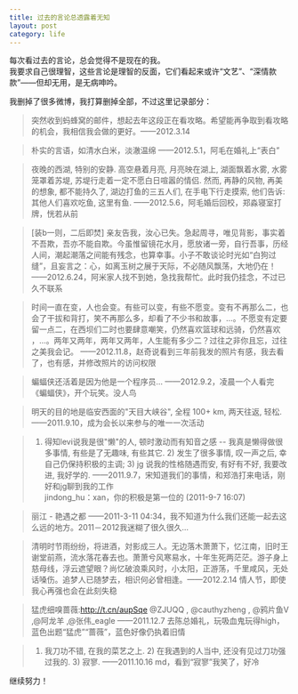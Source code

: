 ```yaml
---
title: 过去的言论总透露着无知
layout: post
category: life
---
```


每次看过去的言论，总会觉得不是现在的我。  
我要求自己很理智，这些言论是理智的反面，它们看起来或许“文艺”、“深情款款”——但却无用，是无病呻吟。  

我删掉了很多微博，我打算删掉全部，不过这里记录部分：  

> 突然收到蚂蜂窝的邮件，想起去年这段正在看攻略。希望能再争取到看攻略的机会，我相信我会做的更好。——2012.3.14

> 朴实的言语，如清水白米，淡澈温绵 ——2012.5.1，阿毛在婚礼上“表白”

> 夜晚的西湖, 特别的安静. 高空悬着月亮, 月亮映在湖上, 湖面飘着水雾, 水雾笼罩着苏堤, 苏堤行走着一定不愿白日喧嚣的情侣. 然而, 再静的风物, 再美的想象, 都不能持久了, 湖边打鱼的三五人们, 在手电下行走摸索, 他们告诉: 其他人们喜欢吃鱼, 这里有鱼. ——2012.5.6，阿毛婚后回校，郑淼寝室打牌，恍若从前

> [装b一则，二后即焚] 亲友告我，汝心已失。急起周寻，唯见背影，事实着不吾欺，吾亦不能自欺。今虽惟留镜花水月，愿放诸一旁，自行吾事，历经人间，潮起潮落之间能有残念，也算幸事。小子不敢谈论时光如“白狗过缝”，且妄言之：心，如离玉树之展于天际，不必随风飘荡，大地仍在！ ——2012.6.24，阿米家人找不到她，急找我帮忙。此时我仍挂念，不过已久不联系

> 时间一直在变，人也会变。有些可以变，有些不愿变。变有不再那么二，也会了干拔和背打，笑不再那么多，却看了不少书和故事，...。不愿变有定要留一点二，在西坝们二时也要肆意嘲笑，仍然喜欢篮球和远骑，仍然喜欢 ，...。两年又两年，两年又两年，人生能有多少二？过往之非你且忘，过往之美我会记。 ——2012.11.8，赵奇说看到三年前我发的照片有感，我去看了，也有感，并修改照片的访问权限

> 蝙蝠侠还活着是因为他是一个程序员… ——2012.9.2，凌晨一个人看完《蝙蝠侠》，开个玩笑。没人鸟

> 明天的目的地是临安西面的"天目大峡谷", 全程 100+ km, 两天往返, 轻松. ——2011.9.10，成为会长以来参与的唯一一次活动

> 1) 得知levi说我是很"懒"的人, 顿时激动而有知音之感 -- 我真是懒得做很多事情, 有些是了无趣味, 有些其它. 2) 发生了很多事情, 叹一声之后, 幸自己仍保持积极的主调; 3) jg 说我的性格随遇而安, 有好有不好, 我要改进, 我好学的. ——2011.9.7，宋知道我们的事情，和郑浩打来电话，刚好和jg聊到我的工作  
> jindong_hu：xan，你的积极是第一位的 (2011-9-7 16:07)

> 丽江 - 艳遇之都 ——2011-3-11 04:34，我不知道为什么我们还能一起去这么远的地方。2011－2012我迷糊了很久很久...  

> 清明时节雨纷纷，将进酒，対影成三人。无边落木萧萧下，忆江南，旧时王谢堂前燕，流水落花春去也。萧萧兮风寒易水，十年生死两茫茫。游子身上慈母线，浮云遮望眼？尚忆破浪乘风时，小太阳，正游荡，千里咸风，无处话嗓伤。追梦人已随梦去，相识何必曾相逢。——2012.2.14 情人节，即使我心再强也会在此刻失稳

> 猛虎细嗅蔷薇:http://t.cn/aupSqe @ZJUQQ , @cauthyzheng , @鸦片鱼V ,@阿龙羊 ,@张伟_eagle ——2011.12.7 去陈总婚礼，玩吸血鬼玩得high，蓝色出题“猛虎”“蔷薇”，蓝色好像仍执着旧情

> 1) 我刀功不错, 在我的菜艺之上. 2) 在我遇到的人当中, 还没有见过刀功强过我的. 3) 寂寥. ——2011.10.16 md，看到“寂寥”我笑了，好冷  

继续努力！
